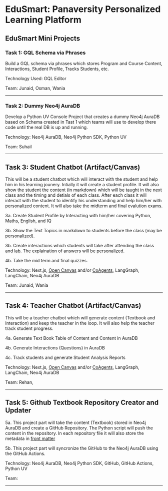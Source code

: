 # EduSmart: Panaversity Personalized Learning Platform



## EduSmart Mini Projects


### Task 1: GQL Schema via Phrases
Build a GQL schema via phrases which stores Program and Course Content, Interactions, Student Profile, Tracks Students, etc. 

Technology Used: GQL Editor

Team: Junaid, Osman, Wania

---

### Task 2: Dummy Neo4j AuraDB
Develop a Python UV Console Project that creates a dummy Neo4j AuraDB based on Schema created in Tast 1 which teams will use to develop there code until the real DB is up and running.

Technology: Neo4j AuraDB, Neo4j Python SDK, Python UV

Team: Suhail

---

## Task 3: Student Chatbot (Artifact/Canvas)
This will be a student chatbot which will interact with the student and help him in his learning jounery. Intially it will create a student profile. It will also show the student the content (in markdown) which will be taught in the next class and the timing and detials of each class. After each class it will interact with the student to identify his understanding and help him/her with personalized content. It will also take the midterm and final evalution exams. 

3a. Create Student Profile by Interacting with him/her covering Python, Maths, English, and IQ

3b. Show the Text Topics in markdown to students before the class (may be personalized).

3b. Create interactions which students will take after attending the class and lab. The explaination of answers will be personalized. 

4b. Take the mid term and final quizzes. 

Technology: Next.js, [Open Canvas](https://github.com/langchain-ai/open-canvas) and/or [CoAgents](https://www.copilotkit.ai/blog/everything-you-need-to-build-agent-native-applications), LangGraph, LangChain, Neo4j AuraDB 

Team: Junaid, Wania

---

## Task 4: Teacher Chatbot (Artifact/Canvas)
This will be a teacher chatbot which will generate content (Textbook and Interaction) and keep the teacher in the loop. It will also help the teacher track student progress.

4a. Generate Text Book Table of Content and Content in AuraDB

4b. Generate Interactions (Questions) in AuraDB

4c. Track students and generate Student Analysis Reports

Technology: Next.js, [Open Canvas](https://github.com/langchain-ai/open-canvas) and/or [CoAgents](https://www.copilotkit.ai/blog/everything-you-need-to-build-agent-native-applications), LangGraph, LangChain, Neo4j AuraDB 

Team: Rehan,

---

## Task 5: Github Textbook Repository Creator and Updater
5a. This project part will take the content (Textbook) stored in Neo4j AuraDB and create a GitHub Repository. The Python script will push the content in the repository. In each repository file it will also store the metadata in [front matter](https://www.npmjs.com/package/front-matter)

5b. This project part will syncronize the GitHub to the Neo4j AuraDB using the GitHub Actions. 

Technology: Neo4j AuraDB, Neo4j Python SDK, GitHub, GitHub Actions, Python UV

Team: 

---


